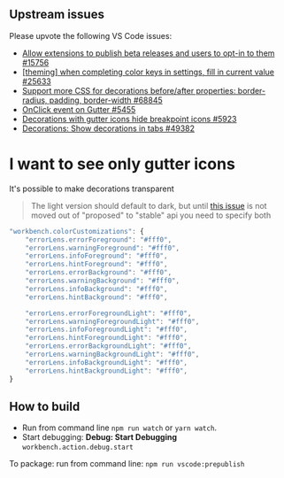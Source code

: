 ## Upstream issues

Please upvote the following VS Code issues:

* [Allow extensions to publish beta releases and users to opt-in to them #15756](https://github.com/microsoft/vscode/issues/15756)
* [[theming] when completing color keys in settings, fill in current value #25633](https://github.com/microsoft/vscode/issues/25633)
* [Support more CSS for decorations before/after properties: border-radius, padding, border-width #68845](https://github.com/Microsoft/vscode/issues/68845)
* [OnClick event on Gutter #5455](https://github.com/microsoft/vscode/issues/5455)
* [Decorations with gutter icons hide breakpoint icons #5923](https://github.com/microsoft/vscode/issues/5923)
* [Decorations: Show decorations in tabs #49382](https://github.com/Microsoft/vscode/issues/49382)

# I want to see only gutter icons

It's possible to make decorations transparent
> The light version should default to dark, but until [this issue](https://github.com/microsoft/vscode/issues/32813) is not moved out of "proposed" to "stable" api you need to specify both

```js
"workbench.colorCustomizations": {
    "errorLens.errorForeground": "#fff0",
    "errorLens.warningForeground": "#fff0",
    "errorLens.infoForeground": "#fff0",
    "errorLens.hintForeground": "#fff0",
    "errorLens.errorBackground": "#fff0",
    "errorLens.warningBackground": "#fff0",
    "errorLens.infoBackground": "#fff0",
	"errorLens.hintBackground": "#fff0",

    "errorLens.errorForegroundLight": "#fff0",
    "errorLens.warningForegroundLight": "#fff0",
    "errorLens.infoForegroundLight": "#fff0",
    "errorLens.hintForegroundLight": "#fff0",
    "errorLens.errorBackgroundLight": "#fff0",
    "errorLens.warningBackgroundLight": "#fff0",
    "errorLens.infoBackgroundLight": "#fff0",
    "errorLens.hintBackgroundLight": "#fff0",
}
```

## How to build

* Run from command line `npm run watch` or `yarn watch`.
* Start debugging: **Debug: Start Debugging** `workbench.action.debug.start`

To package: run from command line: `npm run vscode:prepublish`
